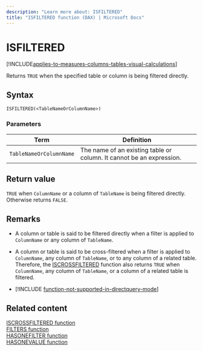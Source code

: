 ```yaml
---
description: "Learn more about: ISFILTERED"
title: "ISFILTERED function (DAX) | Microsoft Docs"
---
```

# ISFILTERED

[!INCLUDE[applies-to-measures-columns-tables-visual-calculations](includes/applies-to-measures-columns-tables-visual-calculations.md)]

Returns `TRUE` when the specified table or column is being filtered directly.
  
## Syntax  
  
```dax
ISFILTERED(<TableNameOrColumnName>)  
```
  
### Parameters  

|Term|Definition|  
|--------|--------------|  
|`TableNameOrColumnName`|The name of an existing table or column. It cannot be an expression.|
  
## Return value

`TRUE` when `ColumnName` or a column of `TableName` is being filtered directly. Otherwise returns `FALSE`.
  
## Remarks  

- A column or table is said to be filtered directly when a filter is applied to `ColumnName` or any column of `TableName`.
  
- A column or table is said to be cross-filtered when a filter is applied to `ColumnName`, any column of `TableName`, or to any column of a related table. Therefore, the [ISCROSSFILTERED](iscrossfiltered-function-dax.md) function also returns `TRUE` when `ColumnName`, any column of `TableName`, or a column of a related table is filtered.

- [!INCLUDE [function-not-supported-in-directquery-mode](includes/function-not-supported-in-directquery-mode.md)]

## Related content

[ISCROSSFILTERED function](iscrossfiltered-function-dax.md)  
[FILTERS function](filters-function-dax.md)  
[HASONEFILTER function](hasonefilter-function-dax.md)  
[HASONEVALUE function](hasonevalue-function-dax.md)  
